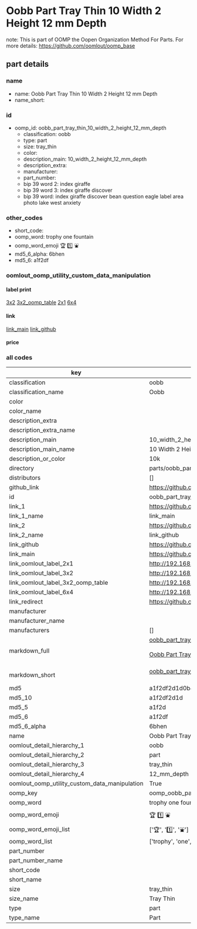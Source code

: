 # Oobb Part Tray Thin 10 Width 2 Height 12 mm Depth  

note: This is part of OOMP the Oopen Organization Method For Parts. For more details: https://github.com/oomlout/oomp_base

##  part details
  







### name
* name: Oobb Part Tray Thin 10 Width 2 Height 12 mm Depth
* name_short: 
### id
* oomp_id: oobb_part_tray_thin_10_width_2_height_12_mm_depth
  * classification: oobb
  * type: part
  * size: tray_thin
  * color: 
  * description_main: 10_width_2_height_12_mm_depth
  * description_extra: 
  * manufacturer: 
  * part_number: 
  * bip 39 word 2: index giraffe
  * bip 39 word 3: index giraffe discover
  * bip 39 word: index giraffe discover bean question eagle label area photo lake west anxiety

### other_codes
* short_code: 
* oomp_word: trophy one fountain
* oomp_word_emoji :trophy: :one: :fountain:
* md5_6_alpha: 6bhen
* md5_6: a1f2df






### oomlout_oomp_utility_custom_data_manipulation
#### label print
[3x2](http://192.168.1.245:1112/?label=oomp%206bhen)
[3x2_oomp_table](http://192.168.1.108:1112/?label=oomp%206bhen)
[2x1](http://192.168.1.242:1112/?label=oomp%206bhen)
[6x4](http://192.168.1.55:1112/?label=oomp%206bhen)    

#### link

[link_main](https://github.com/oomlout/oomlout_oomp_version_1_messy/tree/main/parts/oobb_part_tray_thin_10_width_2_height_12_mm_depth) [link_github](https://github.com/oomlout/oomlout_oomp_version_1_messy/tree/main/parts/oobb_part_tray_thin_10_width_2_height_12_mm_depth)                             

#### price







### all codes 
| key | value |  
| --- | --- |  
| classification | oobb |  
| classification_name | Oobb |  
| color |  |  
| color_name |  |  
| description_extra |  |  
| description_extra_name |  |  
| description_main | 10_width_2_height_12_mm_depth |  
| description_main_name | 10 Width 2 Height 12 mm Depth |  
| description_or_color | 10k |  
| directory | parts/oobb_part_tray_thin_10_width_2_height_12_mm_depth |  
| distributors | [] |  
| github_link | https://github.com/oomlout/oomlout_oomp_part_src/tree/main/parts/oobb_part_tray_thin_10_width_2_height_12_mm_depth |  
| id | oobb_part_tray_thin_10_width_2_height_12_mm_depth |  
| link_1 | https://github.com/oomlout/oomlout_oomp_version_1_messy/tree/main/parts/oobb_part_tray_thin_10_width_2_height_12_mm_depth |  
| link_1_name | link_main |  
| link_2 | https://github.com/oomlout/oomlout_oomp_version_1_messy/tree/main/parts/oobb_part_tray_thin_10_width_2_height_12_mm_depth |  
| link_2_name | link_github |  
| link_github | https://github.com/oomlout/oomlout_oomp_version_1_messy/tree/main/parts/oobb_part_tray_thin_10_width_2_height_12_mm_depth |  
| link_main | https://github.com/oomlout/oomlout_oomp_version_1_messy/tree/main/parts/oobb_part_tray_thin_10_width_2_height_12_mm_depth |  
| link_oomlout_label_2x1 | http://192.168.1.242:1112/?label=oomp%206bhen |  
| link_oomlout_label_3x2 | http://192.168.1.245:1112/?label=oomp%206bhen |  
| link_oomlout_label_3x2_oomp_table | http://192.168.1.108:1112/?label=oomp%206bhen |  
| link_oomlout_label_6x4 | http://192.168.1.55:1112/?label=oomp%206bhen |  
| link_redirect | https://github.com/oomlout/oomlout_oomp_version_1_messy/tree/main/parts/oobb_part_tray_thin_10_width_2_height_12_mm_depth |  
| manufacturer |  |  
| manufacturer_name |  |  
| manufacturers | [] |  
| markdown_full | [oobb_part_tray_thin_10_width_2_height_12_mm_depth](none)<br>[](none)<br>[Oobb Part Tray Thin 10 Width 2 Height 12 Mm Depth](none)<br><br> |  
| markdown_short | [oobb_part_tray_thin_10_width_2_height_12_mm_depth](none)<br><br> |  
| md5 | a1f2df2d1d0b4f851457c1387dd88b96 |  
| md5_10 | a1f2df2d1d |  
| md5_5 | a1f2d |  
| md5_6 | a1f2df |  
| md5_6_alpha | 6bhen |  
| name | Oobb Part Tray Thin 10 Width 2 Height 12 mm Depth |  
| oomlout_detail_hierarchy_1 | oobb |  
| oomlout_detail_hierarchy_2 | part |  
| oomlout_detail_hierarchy_3 | tray_thin |  
| oomlout_detail_hierarchy_4 | 12_mm_depth |  
| oomlout_oomp_utility_custom_data_manipulation | True |  
| oomp_key | oomp_oobb_part_tray_thin_10_width_2_height_12_mm_depth |  
| oomp_word | trophy one fountain |  
| oomp_word_emoji | :trophy: :one: :fountain: |  
| oomp_word_emoji_list | [':trophy:', ':one:', ':fountain:'] |  
| oomp_word_list | ['trophy', 'one', 'fountain'] |  
| part_number |  |  
| part_number_name |  |  
| short_code |  |  
| short_name |  |  
| size | tray_thin |  
| size_name | Tray Thin |  
| type | part |  
| type_name | Part |  
